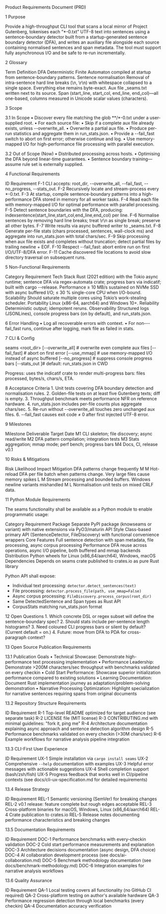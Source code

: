 Product Requirements Document (PRD)

1 Purpose

Provide a high-throughput CLI tool that scans a local mirror of Project Gutenberg, tokenises each “*-0.txt” UTF-8 text into sentences using a sentence-boundary detector built from a startup-generated sentence boundary detector (DFA), and writes an auxiliary file alongside each source containing normalised sentences and span metadata. The tool must support fully asynchronous I/O and be safe to re-run incrementally.

2 Glossary

Term	Definition
DFA	Deterministic Finite Automaton compiled at startup from sentence-boundary patterns.
Sentence normalisation	Removal of intra-sentence hard line breaks (\n, \r\n) with whitespace collapsed to a single space. Everything else remains byte-exact.
Aux file	<orig>_seams.txt written next to its source.
Span	(start_line, start_col, end_line, end_col)—all one-based, columns measured in Unicode scalar values (characters).

3 Scope

3.1 In Scope
	•	Discover every file matching the glob **/*-0.txt under a user-supplied root.
	•	For each source file:
	•	Skip if a complete aux file already exists, unless --overwrite_all.
	•	Overwrite a partial aux file.
	•	Produce per-run statistics and aggregate them in run_stats.json.
	•	Provide a --fail_fast switch to abort on first error; otherwise continue and log.
	•	Use memory-mapped I/O for high-performance file processing with parallel execution.

3.2 Out of Scope (Now)
	•	Distributed processing across hosts.
	•	Optimising the DFA beyond linear-time guarantees.
	•	Sentence boundary training—assume rule set is externally supplied.

4 Functional Requirements

ID	Requirement
F-1	CLI accepts: root_dir, --overwrite_all, --fail_fast, --no_progress, --stats_out.
F-2	Recursively locate and stream-process every *-0.txt.
F-3	At startup, compile sentence-boundary patterns into a high-performance DFA stored in memory for all worker tasks.
F-4	Read each file with memory-mapped I/O for optimal performance with parallel processing.
F-5	Detect sentence boundaries with the DFA, producing: index<TAB>sentence<TAB>(start_line,start_col,end_line,end_col) per line.
F-6	Normalise sentences by removing hard line breaks; treat \r\n as single break; preserve all other bytes.
F-7	Write results via async buffered writer to <path>_seams.txt.
F-8	Generate per-file stats (chars processed, sentences, wall-clock ms) and aggregate into run_stats.json with total chars/sec.
F-9	Skip processing when aux file exists and completes without truncation; detect partial files by trailing newline + EOF.
F-10	Respect --fail_fast: abort entire run on first I/O/UTF-8/DFA error.
F-11	Cache discovered file locations to avoid slow directory traversal on subsequent runs.

5 Non-Functional Requirements

Category	Requirement
Tech Stack	Rust (2021 edition) with the Tokio async runtime; sentence DFA via regex-automata crate; progress bars via indicatif; built with cargo --release.
Performance	≥ 10 MB/s sustained on NVMe SSD with async buffered I/O; ≤ 30 % single-core CPU when I/O-bound.
Scalability	Should saturate multiple cores using Tokio’s work-stealing scheduler.
Portability	Linux (x86-64, aarch64) and Windows 10+.
Reliability	Deterministic output; idempotent reruns.
Observability	Structured logs (JSONLines), console progress bars (on by default), and run_stats.json.

6 Error Handling
	•	Log all recoverable errors with context.
	•	For non---fail_fast runs, continue after logging, mark file as failed in stats.

7 CLI & Config

seams <root_dir>
    [--overwrite_all]   # overwrite even complete aux files
    [--fail_fast]       # abort on first error
    [--use_mmap]        # use memory-mapped I/O instead of async buffered
    [--no_progress]     # suppress console progress bars
    [--stats_out <path>]# default: run_stats.json in CWD

Progress: uses the indicatif crate to render multi-progress bars: files processed, bytes/s, chars/s, ETA.

8 Acceptance Criteria
	1.	Unit tests covering DFA boundary detection and normalisation rules.
	2.	Golden-file tests on at least five Gutenberg texts; diff is empty.
	3.	Throughput benchmark meets performance NFR on reference hardware.
	4.	run_stats.json includes per-file counts plus aggregate chars/sec.
	5.	Re-run without --overwrite_all touches zero unchanged aux files.
	6.	--fail_fast causes exit code ≠ 0 after first injected UTF-8 error.

9 Milestones

Milestone	Deliverable	Target Date
M1	CLI skeleton; file discovery; async read/write
M2	DFA pattern compilation; integration tests
M3	Stats aggregation; mmap mode; perf bench; progress bars
M4	Docs, CI, release v0.1

10 Risks & Mitigations

Risk	Likelihood	Impact	Mitigation
DFA patterns change frequently	M	M	Hot-reload DFA per file batch when patterns change.
Very large files cause memory spikes	L	M	Stream processing and bounded buffers.
Windows newline variants mishandled	M	L	Normalisation unit tests on mixed CRLF data.

11 Python Module Requirements

The seams functionality shall be available as a Python module to enable programmatic usage:

Category	Requirement
Package	Separate PyPI package (knowseams or variant) with native extensions via PyO3/maturin
API Style	Class-based primary API (SentenceDetector, FileDiscovery) with functional convenience wrappers
Core Features	Full sentence detection with span metadata, file processing, async corpus processing
Performance	DFA reuse across operations, async I/O pipeline, both buffered and mmap backends
Distribution	Python wheels for Linux (x86_64/aarch64), Windows, macOS
Dependencies	Depends on seams crate published to crates.io as pure Rust library

Python API shall expose:
- Individual text processing: `detector.detect_sentences(text)`
- File processing: `detector.process_file(path, use_mmap=False)`
- Async corpus processing: `FileDiscovery.process_corpus(root_dir)`
- Same DetectedSentence and Span types as Rust API
- CorpusStats matching run_stats.json format

12 Open Questions
	1.	Which concrete DSL or regex subset will define the sentence-boundary spec?
	2.	Should stats include per-sentence length histograms?
	3.	Need coloured CLI progress bars or silent by default? (Current default = on.)
	4.	Future: move from DFA to PDA for cross-paragraph context?

13 Open Source Publication Requirements

13.1 Publication Goals
	•	Technical Showcase: Demonstrate high-performance text processing implementation
	•	Performance Leadership: Demonstrate >200M characters/sec throughput with benchmarks validated on every checkin
	•	Cold Start Performance: Showcase superior initialization performance compared to existing solutions
	•	Learning Documentation: Document Rust implementation journey as adaptation/problem-solving demonstration
	•	Narrative Processing Optimization: Highlight specialization for narrative sentences requiring spans from original documents

13.2 Repository Structure Requirements

ID	Requirement
R-1	Top-level README optimized for target audience (see separate task)
R-2	LICENSE file (MIT license)
R-3	CONTRIBUTING.md with minimal guidelines: "fork it, ping me"
R-4	Architecture documentation explaining async approach and sentence detection algorithm design
R-5	Performance benchmarks validated on every checkin (>30M chars/sec)
R-6	Example workflows for narrative analysis pipeline integration

13.3 CLI-First User Experience

ID	Requirement
UX-1	Simple installation via `cargo install seams`
UX-2	Comprehensive `--help` documentation with examples
UX-3	Helpful error messages with actionable suggestions
UX-4	Shell completion support (bash/zsh/fish)
UX-5	Progress feedback that works well in CI/pipeline contexts
	(see docs/cli-ux-specification.md for detailed requirements)

13.4 Release Strategy

ID	Requirement
REL-1	Semantic versioning (SemVer) for breaking changes
REL-2	v0.1 release: feature complete but rough edges acceptable
REL-3	Cross-platform binaries for macOS, Windows, Linux (x86_64/aarch64)
REL-4	Crate publication to crates.io
REL-5	Release notes documenting performance characteristics and breaking changes

13.5 Documentation Requirements

ID	Requirement
DOC-1	Performance benchmarks with every-checkin validation
DOC-2	Cold start performance measurements and explanation
DOC-3	Architecture decisions documentation (async design, DFA choice)
DOC-4	AI collaboration development process (see docs/ai-collaboration.md)
DOC-5	Benchmark methodology documentation (see docs/benchmark-methodology.md)
DOC-6	Integration examples for narrative analysis workflows

13.6 Quality Assurance

ID	Requirement
QA-1	Local testing covers all functionality (no GitHub CI required)
QA-2	Cross-platform testing on author's available hardware
QA-3	Performance regression detection through local benchmarks (every checkin)
QA-4	Documentation accuracy verification